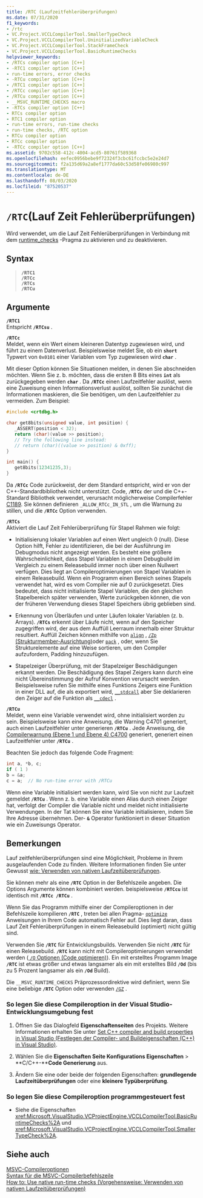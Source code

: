 ```yaml
---
title: /RTC (Laufzeitfehlerüberprüfungen)
ms.date: 07/31/2020
f1_keywords:
- /rtc
- VC.Project.VCCLCompilerTool.SmallerTypeCheck
- VC.Project.VCCLCompilerTool.UninitializedVariableCheck
- VC.Project.VCCLCompilerTool.StackFrameCheck
- VC.Project.VCCLCompilerTool.BasicRuntimeChecks
helpviewer_keywords:
- /RTCs compiler option [C++]
- -RTC1 compiler option [C++]
- run-time errors, error checks
- -RTCu compiler option [C++]
- /RTC1 compiler option [C++]
- /RTCc compiler option [C++]
- /RTCu compiler option [C++]
- __MSVC_RUNTIME_CHECKS macro
- -RTCs compiler option [C++]
- RTCs compiler option
- RTC1 compiler option
- run-time errors, run-time checks
- run-time checks, /RTC option
- RTCu compiler option
- RTCc compiler option
- -RTCc compiler option [C++]
ms.assetid: 9702c558-412c-4004-acd5-80761f589368
ms.openlocfilehash: eefec0956bebe9f72324f3cbc61fccbc5e2e24d7
ms.sourcegitcommit: f2a135d69a2a8ef1777da60c53d58fe06980c997
ms.translationtype: MT
ms.contentlocale: de-DE
ms.lasthandoff: 08/03/2020
ms.locfileid: "87520537"
---
```

# <a name="rtc-run-time-error-checks"></a>`/RTC`(Lauf Zeit Fehlerüberprüfungen)

Wird verwendet, um die Lauf Zeit Fehlerüberprüfungen in Verbindung mit dem [runtime_checks](../../preprocessor/runtime-checks.md) -Pragma zu aktivieren und zu deaktivieren.

## <a name="syntax"></a>Syntax

> **`/RTC1`**\
> **`/RTCc`**\
> **`/RTCs`**\
> **`/RTCu`**

## <a name="arguments"></a>Argumente

**`/RTC1`**<br/>
Entspricht **`/RTCsu`** .

**`/RTCc`**<br/>
Meldet, wenn ein Wert einem kleineren Datentyp zugewiesen wird, und führt zu einem Datenverlust. Beispielsweise meldet Sie, ob ein **`short`** Typwert von `0x0101` einer Variablen vom Typ zugewiesen wird **`char`** .

Mit dieser Option können Sie Situationen melden, in denen Sie abschneiden möchten. Wenn Sie z. b. möchten, dass die ersten 8 Bits eines **`int`** als zurückgegeben werden **`char`** . Da **`/RTCc`** einen Laufzeitfehler auslöst, wenn eine Zuweisung einen Informationsverlust auslöst, sollten Sie zunächst die Informationen maskieren, die Sie benötigen, um den Laufzeitfehler zu vermeiden. Zum Beispiel:

```C
#include <crtdbg.h>

char get8bits(unsigned value, int position) {
   _ASSERT(position < 32);
   return (char)(value >> position);
   // Try the following line instead:
   // return (char)((value >> position) & 0xff);
}

int main() {
   get8bits(12341235,3);
}
```

Da **`/RTCc`** Code zurückweist, der dem Standard entspricht, wird er von der C++-Standardbibliothek nicht unterstützt. Code, **`/RTCc`** der und die C++-Standard Bibliothek verwendet, verursacht möglicherweise Compilerfehler [C1189](../../error-messages/compiler-errors-1/fatal-error-c1189.md). Sie können definieren `_ALLOW_RTCc_IN_STL` , um die Warnung zu stillen, und die **`/RTCc`** Option verwenden.

**`/RTCs`**<br/>
Aktiviert die Lauf Zeit Fehlerüberprüfung für Stapel Rahmen wie folgt:

- Initialisierung lokaler Variablen auf einen Wert ungleich 0 (null). Diese Option hilft, Fehler zu identifizieren, die bei der Ausführung im Debugmodus nicht angezeigt werden. Es besteht eine größere Wahrscheinlichkeit, dass Stapel Variablen in einem Debugbuild im Vergleich zu einem Releasebuild immer noch über einen Nullwert verfügen. Dies liegt an Compileroptimierungen von Stapel Variablen in einem Releasebuild. Wenn ein Programm einen Bereich seines Stapels verwendet hat, wird es vom Compiler nie auf 0 zurückgesetzt. Dies bedeutet, dass nicht initialisierte Stapel Variablen, die den gleichen Stapelbereich später verwenden, Werte zurückgeben können, die von der früheren Verwendung dieses Stapel Speichers übrig geblieben sind.

- Erkennung von Überläufen und unter Läufen lokaler Variablen (z. b. Arrays). **`/RTCs`** erkennt über Läufe nicht, wenn auf den Speicher zugegriffen wird, der aus dem Auffüll Leerraum innerhalb einer Struktur resultiert. Auffüll Zeichen können mithilfe von [`align`](../../cpp/align-cpp.md) , [ `/Zp` (Strukturmember-Ausrichtung)](zp-struct-member-alignment.md)oder [`pack`](../../preprocessor/pack.md) , oder, wenn Sie Strukturelemente auf eine Weise sortieren, um den Compiler aufzufordern, Padding hinzuzufügen.

- Stapelzeiger Überprüfung, mit der Stapelzeiger Beschädigungen erkannt werden. Die Beschädigung des Stapel Zeigers kann durch eine nicht Übereinstimmung der Aufruf Konvention verursacht werden. Beispielsweise rufen Sie mithilfe eines Funktions Zeigers eine Funktion in einer DLL auf, die als exportiert wird, [`__stdcall`](../../cpp/stdcall.md) aber Sie deklarieren den Zeiger auf die Funktion als [`__cdecl`](../../cpp/cdecl.md) .

**`/RTCu`**<br/>
Meldet, wenn eine Variable verwendet wird, ohne initialisiert worden zu sein. Beispielsweise kann eine Anweisung, die Warning C4701 generiert, auch einen Laufzeitfehler unter generieren **`/RTCu`** . Jede Anweisung, die [Compilerwarnung (Ebene 1 und Ebene 4) C4700](../../error-messages/compiler-warnings/compiler-warning-level-1-and-level-4-c4700.md) generiert, generiert einen Laufzeitfehler unter **`/RTCu`** .

Beachten Sie jedoch das folgende Code Fragment:

```cpp
int a, *b, c;
if ( 1 )
b = &a;
c = a;  // No run-time error with /RTCu
```

Wenn eine Variable initialisiert werden kann, wird Sie von nicht zur Laufzeit gemeldet **`/RTCu`** . Wenn z. b. eine Variable einen Alias durch einen Zeiger hat, verfolgt der Compiler die Variable nicht und meldet nicht initialisierte Verwendungen. In der Tat können Sie eine Variable initialisieren, indem Sie Ihre Adresse übernehmen. Der- **`&`** Operator funktioniert in dieser Situation wie ein Zuweisungs Operator.

## <a name="remarks"></a>Bemerkungen

Lauf zeitfehlerüberprüfungen sind eine Möglichkeit, Probleme in Ihrem ausgelaufenden Code zu finden. Weitere Informationen finden Sie unter Gewusst [wie: Verwenden von nativen Laufzeitüberprüfungen](/visualstudio/debugger/how-to-use-native-run-time-checks).

Sie können mehr als eine **`/RTC`** Option in der Befehlszeile angeben. Die Options Argumente können kombiniert werden. beispielsweise **`/RTCcu`** ist identisch mit **`/RTCc /RTCu`** .

Wenn Sie das Programm mithilfe einer der Compileroptionen in der Befehlszeile kompilieren **`/RTC`** , treten bei allen Pragma- [`optimize`](../../preprocessor/optimize.md) Anweisungen in Ihrem Code automatisch Fehler auf. Dies liegt daran, dass Lauf Zeit Fehlerüberprüfungen in einem Releasebuild (optimiert) nicht gültig sind.

Verwenden Sie **`/RTC`** für Entwicklungsbuilds. Verwenden Sie nicht **`/RTC`** für einen Releasebuild. **`/RTC`** kann nicht mit Compileroptimierungen verwendet werden ([ `/O` Optionen (Code optimieren)](o-options-optimize-code.md)). Ein mit erstelltes Programm Image **`/RTC`** ist etwas größer und etwas langsamer als ein mit erstelltes Bild **`/Od`** (bis zu 5 Prozent langsamer als ein **`/Od`** Build).

Die `__MSVC_RUNTIME_CHECKS` Präprozessordirektive wird definiert, wenn Sie eine beliebige **`/RTC`** Option oder verwenden [`/GZ`](gz-enable-stack-frame-run-time-error-checking.md) .

### <a name="to-set-this-compiler-option-in-the-visual-studio-development-environment"></a>So legen Sie diese Compileroption in der Visual Studio-Entwicklungsumgebung fest

1. Öffnen Sie das Dialogfeld **Eigenschaftenseiten** des Projekts. Weitere Informationen erhalten Sie unter [Set C++ compiler and build properties in Visual Studio (Festlegen der Compiler- und Buildeigenschaften (C++) in Visual Studio)](../working-with-project-properties.md).

1. Wählen Sie die **Eigenschaften Seite Konfigurations Eigenschaften**  >  **C/C++-****Code Generierung** aus.  

1. Ändern Sie eine oder beide der folgenden Eigenschaften: **grundlegende Laufzeitüberprüfungen** oder eine **kleinere Typüberprüfung**.

### <a name="to-set-this-compiler-option-programmatically"></a>So legen Sie diese Compileroption programmgesteuert fest

- Siehe die Eigenschaften <xref:Microsoft.VisualStudio.VCProjectEngine.VCCLCompilerTool.BasicRuntimeChecks%2A> und <xref:Microsoft.VisualStudio.VCProjectEngine.VCCLCompilerTool.SmallerTypeCheck%2A>.

## <a name="see-also"></a>Siehe auch

[MSVC-Compileroptionen](compiler-options.md)<br/>
[Syntax für die MSVC-Compilerbefehlszeile](compiler-command-line-syntax.md)<br/>
[How to: Use native run-time checks (Vorgehensweise: Verwenden von nativen Laufzeitüberprüfungen)](/visualstudio/debugger/how-to-use-native-run-time-checks)
